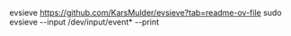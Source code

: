 evsieve
https://github.com/KarsMulder/evsieve?tab=readme-ov-file
sudo evsieve --input /dev/input/event* --print
